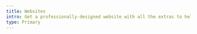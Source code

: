 ```yaml
---
title: Websites
intro: Get a professionally-designed website with all the extras to help it grow
type: Primary
---
```

